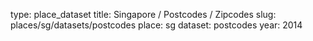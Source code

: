 type: place_dataset
title: Singapore / Postcodes / Zipcodes
slug: places/sg/datasets/postcodes
place: sg
dataset: postcodes
year: 2014

